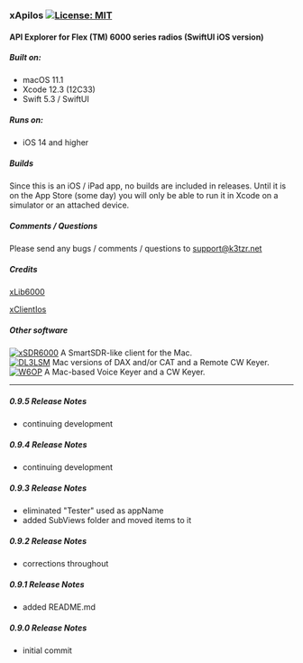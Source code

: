 ### xApiIos [![License: MIT](https://img.shields.io/badge/License-MIT-yellow.svg)](https://en.wikipedia.org/wiki/MIT_License)

#### API Explorer for Flex (TM) 6000 series radios (SwiftUI iOS version)

##### Built on:
*  macOS 11.1
*  Xcode 12.3 (12C33) 
*  Swift 5.3 / SwiftUI

##### Runs on:
* iOS 14 and higher

##### Builds
Since this is an iOS / iPad app, no builds are included in releases. Until it is on the App Store (some day) you will only be able to run it in Xcode on a simulator or an attached device.

##### Comments / Questions
Please send any bugs / comments / questions to support@k3tzr.net

##### Credits
[xLib6000](https://github.com/K3TZR/xLib6000.git)

[xClientIos](https://github.com/K3TZR/xClientIos.git)

##### Other software
[![xSDR6000](https://img.shields.io/badge/K3TZR-xSDR6000-informational)]( https://github.com/K3TZR/xSDR6000) A SmartSDR-like client for the Mac.   
[![DL3LSM](https://img.shields.io/badge/DL3LSM-xDAX,_xCAT,_xKey-informational)](https://dl3lsm.blogspot.com) Mac versions of DAX and/or CAT and a Remote CW Keyer.  
[![W6OP](https://img.shields.io/badge/W6OP-xVoiceKeyer,_xCW-informational)](https://w6op.com) A Mac-based Voice Keyer and a CW Keyer.  

---
##### 0.9.5 Release Notes
* continuing development

##### 0.9.4 Release Notes
* continuing development

##### 0.9.3 Release Notes
* eliminated "Tester" used as appName
* added SubViews folder and moved items to it

##### 0.9.2 Release Notes
* corrections throughout

##### 0.9.1 Release Notes
* added README.md

##### 0.9.0 Release Notes
* initial commit
